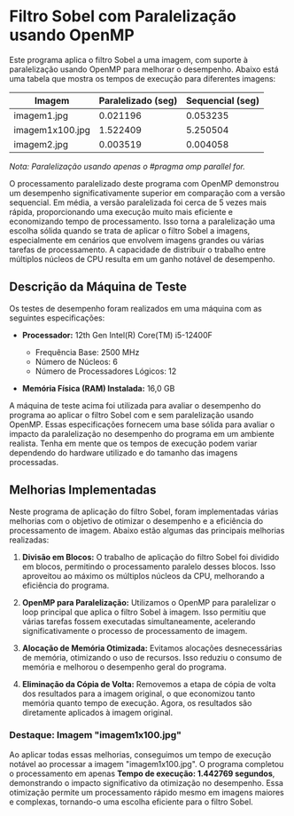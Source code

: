 # Filtro Sobel com Paralelização usando OpenMP

Este programa aplica o filtro Sobel a uma imagem, com suporte à paralelização usando OpenMP para melhorar o desempenho. Abaixo está uma tabela que mostra os tempos de execução para diferentes imagens:

| Imagem          | Paralelizado (seg) | Sequencial (seg) |
| --------------- | ------------------ | ---------------- |
| imagem1.jpg     | 0.021196           | 0.053235         |
| imagem1x100.jpg | 1.522409           | 5.250504         |
| imagem2.jpg     | 0.003519           | 0.004058         |

_Nota: Paralelização usando apenas o #pragma omp parallel for._

O processamento paralelizado deste programa com OpenMP demonstrou um desempenho significativamente superior em comparação com a versão sequencial. Em média, a versão paralelizada foi cerca de 5 vezes mais rápida, proporcionando uma execução muito mais eficiente e economizando tempo de processamento. Isso torna a paralelização uma escolha sólida quando se trata de aplicar o filtro Sobel a imagens, especialmente em cenários que envolvem imagens grandes ou várias tarefas de processamento. A capacidade de distribuir o trabalho entre múltiplos núcleos de CPU resulta em um ganho notável de desempenho.

## Descrição da Máquina de Teste

Os testes de desempenho foram realizados em uma máquina com as seguintes especificações:

- **Processador:** 12th Gen Intel(R) Core(TM) i5-12400F

  - Frequência Base: 2500 MHz
  - Número de Núcleos: 6
  - Número de Processadores Lógicos: 12

- **Memória Física (RAM) Instalada:** 16,0 GB

A máquina de teste acima foi utilizada para avaliar o desempenho do programa ao aplicar o filtro Sobel com e sem paralelização usando OpenMP. Essas especificações fornecem uma base sólida para avaliar o impacto da paralelização no desempenho do programa em um ambiente realista. Tenha em mente que os tempos de execução podem variar dependendo do hardware utilizado e do tamanho das imagens processadas.

## Melhorias Implementadas

Neste programa de aplicação do filtro Sobel, foram implementadas várias melhorias com o objetivo de otimizar o desempenho e a eficiência do processamento de imagem. Abaixo estão algumas das principais melhorias realizadas:

1. **Divisão em Blocos:** O trabalho de aplicação do filtro Sobel foi dividido em blocos, permitindo o processamento paralelo desses blocos. Isso aproveitou ao máximo os múltiplos núcleos da CPU, melhorando a eficiência do programa.

2. **OpenMP para Paralelização:** Utilizamos o OpenMP para paralelizar o loop principal que aplica o filtro Sobel à imagem. Isso permitiu que várias tarefas fossem executadas simultaneamente, acelerando significativamente o processo de processamento de imagem.

3. **Alocação de Memória Otimizada:** Evitamos alocações desnecessárias de memória, otimizando o uso de recursos. Isso reduziu o consumo de memória e melhorou o desempenho geral do programa.

4. **Eliminação da Cópia de Volta:** Removemos a etapa de cópia de volta dos resultados para a imagem original, o que economizou tanto memória quanto tempo de execução. Agora, os resultados são diretamente aplicados à imagem original.

### Destaque: Imagem "imagem1x100.jpg"

Ao aplicar todas essas melhorias, conseguimos um tempo de execução notável ao processar a imagem "imagem1x100.jpg". O programa completou o processamento em apenas **Tempo de execução: 1.442769 segundos**, demonstrando o impacto significativo da otimização no desempenho. Essa otimização permite um processamento rápido mesmo em imagens maiores e complexas, tornando-o uma escolha eficiente para o filtro Sobel.
